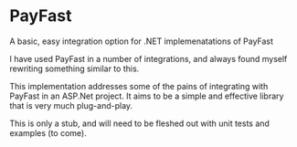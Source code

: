 # PayFast
A basic, easy integration option for .NET implemenatations of PayFast

I have used PayFast in a number of integrations, and always found myself rewriting something similar to this.

This implementation addresses some of the pains of integrating with PayFast in an ASP.Net project. 
It aims to be a simple and effective library that is very much plug-and-play.

This is only a stub, and will need to be fleshed out with unit tests and examples (to come).

